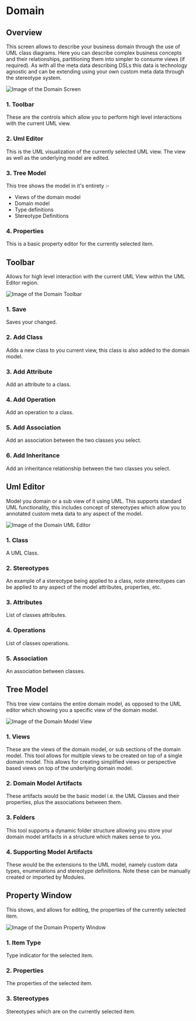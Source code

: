 # Domain

## Overview

This screen allows to describe your business domain through the use of UML class diagrams. Here you can describe complex business concepts and their relationships, partitioning them into simpler to consume views (if required). As with all the meta data describing DSLs this data is technology agnostic and can be extending using your own custom meta data through the stereotype system. 

![Image of the Domain Screen](../../images/UserManual/Domain.png)

### 1. Toolbar
These are the controls which allow you to perform high level interactions with the current UML view. 

### 2. Uml Editor
This is the UML visualization of the currently selected UML view. The view as well as the underlying model are edited. 

### 3. Tree Model
This tree shows the model in it's entirety :-
- Views of the domain model
- Domain model
- Type definitions
- Stereotype Definitions

### 4. Properties
This is a basic property editor for the currently selected item.

## Toolbar

Allows for high level interaction with the current UML View within the UML Editor region.

![Image of the Domain Toolbar](../../images/UserManual/DomainToolbar.png)

### 1. Save
Saves your changed.

### 2. Add Class
Adds a new class to you current view, this class is also added to the domain model.

### 3. Add Attribute
Add an attribute to a class.

### 4. Add Operation
Add an operation to a class.

### 5. Add Association
Add an association between the two classes you select.

### 6. Add Inheritance
Add an inheritance relationship between the two classes you select.

## Uml Editor

Model you domain or a sub view of it using UML. This supports standard UML functionality, this includes concept of stereotypes which allow you to annotated custom meta data to any aspect of the model. 

![Image of the Domain UML Editor](../../images/UserManual/DomainModeler.png)

### 1. Class
A UML Class.

### 2. Stereotypes
An example of a stereotype being applied to a class, note stereotypes can be applied to any aspect of the model attributes, properties, etc.

### 3. Attributes
List of classes attributes.

### 4. Operations
List of classes operations.

### 5. Association
An association between classes.

## Tree Model

This tree view contains the entire domain model, as opposed to the UML editor which showing you a specific view of the domain model.

![Image of the Domain Model View](../../images/UserManual/DomainModelView.png)

### 1. Views
These are the views of the domain model, or sub sections of the domain model. This tool allows for multiple views to be created on top of a single domain model. This allows for creating simplified views or perspective based views on top of the underlying domain model.

### 2. Domain Model Artifacts
These artifacts would be the basic model i.e. the UML Classes and their properties, plus the associations between them.

### 3. Folders
This tool supports a dynamic folder structure allowing you store your domain model artifacts in a structure which makes sense to you. 

### 4. Supporting Model Artifacts
These would be the extensions to the UML model, namely custom data types, enumerations and stereotype definitions. Note these can be manually created or imported by Modules.

## Property Window

This shows, and allows for editing, the properties of the currently selected item.

![Image of the Domain Property Window](../../images/UserManual/DomainProperties.png)

### 1. Item Type
Type indicator for the selected item.

### 2. Properties
The properties of the selected item.

### 3. Stereotypes
Stereotypes which are on the currently selected item.
